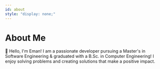 ```yaml
---
id: about
style: "display: none;"
---
```


# About Me

🚀 Hello, I'm Eman! I am a passionate developer pursuing a Master's in Software Engineering & graduated with a B.Sc. in Computer Engineering! I enjoy solving problems and creating solutions that make a positive impact.
